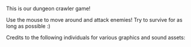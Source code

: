 This is our dungeon crawler game!

Use the mouse to move around and attack enemies!
Try to survive for as long as possible :)

Credits to the following individuals for various graphics and sound assets:
